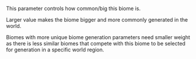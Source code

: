 This parameter controls how common/big this biome is.

Larger value makes the biome bigger and more commonly generated in the world.

Biomes with more unique biome generation parameters need smaller weight as there is less
similar biomes that compete with this biome to be selected for generation in a specific 
world region.